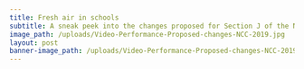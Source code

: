 ```yaml
---
title: Fresh air in schools
subtitle: A sneak peek into the changes proposed for Section J of the NCC 2019
image_path: /uploads/Video-Performance-Proposed-changes-NCC-2019.jpg
layout: post
banner-image_path: /uploads/Video-Performance-Proposed-changes-NCC-2019.jpg
---
```

